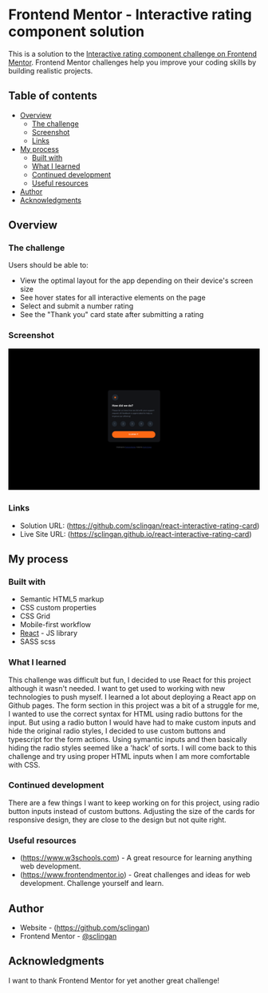 # Frontend Mentor - Interactive rating component solution

This is a solution to the [Interactive rating component challenge on Frontend Mentor](https://www.frontendmentor.io/challenges/interactive-rating-component-koxpeBUmI). Frontend Mentor challenges help you improve your coding skills by building realistic projects. 

## Table of contents

- [Overview](#overview)
  - [The challenge](#the-challenge)
  - [Screenshot](#screenshot)
  - [Links](#links)
- [My process](#my-process)
  - [Built with](#built-with)
  - [What I learned](#what-i-learned)
  - [Continued development](#continued-development)
  - [Useful resources](#useful-resources)
- [Author](#author)
- [Acknowledgments](#acknowledgments)


## Overview

### The challenge

Users should be able to:

- View the optimal layout for the app depending on their device's screen size
- See hover states for all interactive elements on the page
- Select and submit a number rating
- See the "Thank you" card state after submitting a rating

### Screenshot

![](/public//images/screenshot.png)


### Links

- Solution URL: (https://github.com/sclingan/react-interactive-rating-card)
- Live Site URL: (https://sclingan.github.io/react-interactive-rating-card)

## My process

### Built with

- Semantic HTML5 markup
- CSS custom properties
- CSS Grid
- Mobile-first workflow
- [React](https://reactjs.org/) - JS library
- SASS scss

### What I learned

This challenge was difficult but fun, I decided to use React for this project although it wasn't needed. I want to get 
used to working with new technologies to push myself. I learned a lot about deploying a React app on Github pages. 
The form section in this project was a bit of a struggle for me, I wanted to use the correct syntax for HTML using radio
buttons for the input. But using a radio button I would have had to make custom inputs and hide the original radio styles,
I decided to use custom buttons and typescript for the form actions. Using symantic inputs and then basically hiding the 
radio styles seemed like a 'hack' of sorts. I will come back to this challenge and try using proper HTML inputs when I am
more comfortable with CSS.


### Continued development

There are a few things I want to keep working on for this project, using radio button inputs instead of custom buttons. Adjusting
the size of the cards for responsive design, they are close to the design but not quite right.


### Useful resources

- (https://www.w3schools.com) - A great resource for learning anything web development.
- (https://www.frontendmentor.io) - Great challenges and ideas for web development. Challenge yourself and learn.


## Author

- Website - (https://github.com/sclingan)
- Frontend Mentor - [@sclingan](https://www.frontendmentor.io/profile/sclingan)


## Acknowledgments

I want to thank Frontend Mentor for yet another great challenge! 

